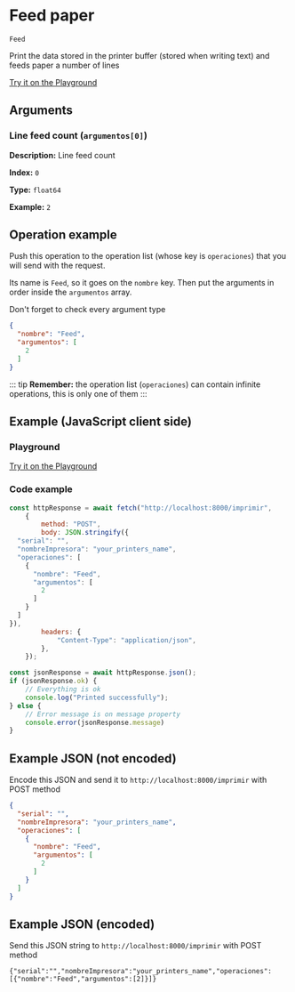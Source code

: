 # Feed paper

`Feed`

Print the data stored in the printer buffer (stored when writing text) and feeds paper a number of lines







[Try it on the Playground](../playground.md?operacion=Feed)

## Arguments
### Line feed count (`argumentos[0]`)



**Description:** Line feed count

**Index:** `0`

**Type:** `float64`

**Example:** `2`

## Operation example


Push this operation to the operation list (whose key is `operaciones`) that you will send with the request.

Its name is `Feed`, so it goes on the `nombre` key. Then put the arguments in order
inside the `argumentos` array.

Don't forget to check every argument type



```json
{
  "nombre": "Feed",
  "argumentos": [
    2
  ]
}
```

::: tip
**Remember:** the operation list (`operaciones`) can contain infinite operations, this is only one of them
:::

## Example (JavaScript client side)

### Playground
[Try it on the Playground](../playground.md?operacion=Feed)

<Playground nombreOperacion="Feed" :ocultarOperacionesDisponibles="true"/>

### Code example
```js
const httpResponse = await fetch("http://localhost:8000/imprimir",
    {
        method: "POST",
        body: JSON.stringify({
  "serial": "",
  "nombreImpresora": "your_printers_name",
  "operaciones": [
    {
      "nombre": "Feed",
      "argumentos": [
        2
      ]
    }
  ]
}),
        headers: {
            "Content-Type": "application/json",
        },
    });

const jsonResponse = await httpResponse.json();
if (jsonResponse.ok) {
    // Everything is ok
    console.log("Printed successfully");
} else {
    // Error message is on message property
    console.error(jsonResponse.message)
}
```

## Example JSON (not encoded)

Encode this JSON and send it to `http://localhost:8000/imprimir` with POST method

```json
{
  "serial": "",
  "nombreImpresora": "your_printers_name",
  "operaciones": [
    {
      "nombre": "Feed",
      "argumentos": [
        2
      ]
    }
  ]
}
```

## Example JSON (encoded)

Send this JSON string to `http://localhost:8000/imprimir` with POST method

```
{"serial":"","nombreImpresora":"your_printers_name","operaciones":[{"nombre":"Feed","argumentos":[2]}]}
```
